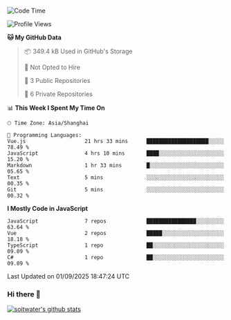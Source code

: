 <!--START_SECTION:waka-->
![Code Time](http://img.shields.io/badge/Code%20Time-5%2C476%20hrs%2011%20mins-blue)

![Profile Views](http://img.shields.io/badge/Profile%20Views-0-blue)

**🐱 My GitHub Data** 

> 📦 349.4 kB Used in GitHub's Storage 
 > 
> 🚫 Not Opted to Hire
 > 
> 📜 3 Public Repositories 
 > 
> 🔑 6 Private Repositories 
 > 
📊 **This Week I Spent My Time On** 

```text
🕑︎ Time Zone: Asia/Shanghai

💬 Programming Languages: 
Vue.js                   21 hrs 33 mins      ████████████████████░░░░░   78.49 % 
JavaScript               4 hrs 10 mins       ████░░░░░░░░░░░░░░░░░░░░░   15.20 % 
Markdown                 1 hr 33 mins        █░░░░░░░░░░░░░░░░░░░░░░░░   05.65 % 
Text                     5 mins              ░░░░░░░░░░░░░░░░░░░░░░░░░   00.35 % 
Git                      5 mins              ░░░░░░░░░░░░░░░░░░░░░░░░░   00.32 % 
```

**I Mostly Code in JavaScript** 

```text
JavaScript               7 repos             ████████████████░░░░░░░░░   63.64 % 
Vue                      2 repos             █████░░░░░░░░░░░░░░░░░░░░   18.18 % 
TypeScript               1 repo              ██░░░░░░░░░░░░░░░░░░░░░░░   09.09 % 
C#                       1 repo              ██░░░░░░░░░░░░░░░░░░░░░░░   09.09 % 
```




 Last Updated on 01/09/2025 18:47:24 UTC
<!--END_SECTION:waka-->

### Hi there 👋
[![soitwater's github stats](https://github-readme-stats.vercel.app/api?username=soitwater)](https://github.com/soitwater/github-readme-stats)
